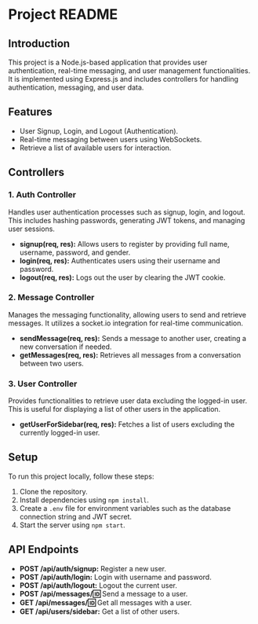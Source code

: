 
# Project README

## Introduction
This project is a Node.js-based application that provides user authentication, real-time messaging, and user management functionalities. It is implemented using Express.js and includes controllers for handling authentication, messaging, and user data.

## Features
- User Signup, Login, and Logout (Authentication).
- Real-time messaging between users using WebSockets.
- Retrieve a list of available users for interaction.

## Controllers

### 1. Auth Controller
Handles user authentication processes such as signup, login, and logout. This includes hashing passwords, generating JWT tokens, and managing user sessions.

- **signup(req, res):** Allows users to register by providing full name, username, password, and gender.
- **login(req, res):** Authenticates users using their username and password.
- **logout(req, res):** Logs out the user by clearing the JWT cookie.

### 2. Message Controller
Manages the messaging functionality, allowing users to send and retrieve messages. It utilizes a socket.io integration for real-time communication.

- **sendMessage(req, res):** Sends a message to another user, creating a new conversation if needed.
- **getMessages(req, res):** Retrieves all messages from a conversation between two users.

### 3. User Controller
Provides functionalities to retrieve user data excluding the logged-in user. This is useful for displaying a list of other users in the application.

- **getUserForSidebar(req, res):** Fetches a list of users excluding the currently logged-in user.

## Setup
To run this project locally, follow these steps:
1. Clone the repository.
2. Install dependencies using `npm install`.
3. Create a `.env` file for environment variables such as the database connection string and JWT secret.
4. Start the server using `npm start`.

## API Endpoints
- **POST /api/auth/signup:** Register a new user.
- **POST /api/auth/login:** Login with username and password.
- **POST /api/auth/logout:** Logout the current user.
- **POST /api/messages/:id:** Send a message to a user.
- **GET /api/messages/:id:** Get all messages with a user.
- **GET /api/users/sidebar:** Get a list of other users.